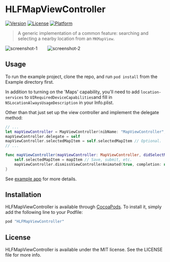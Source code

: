 # HLFMapViewController

[![Version](https://img.shields.io/cocoapods/v/HLFMapViewController.svg?style=flat)](http://cocoapods.org/pods/HLFMapViewController)
[![License](https://img.shields.io/cocoapods/l/HLFMapViewController.svg?style=flat)](http://cocoapods.org/pods/HLFMapViewController)
[![Platform](https://img.shields.io/cocoapods/p/HLFMapViewController.svg?style=flat)](http://cocoapods.org/pods/HLFMapViewController)

> A generic implementation of a common feature: searching and selecting a nearby location from an `MKMapView`.

![screenshot-1](https://dl.dropboxusercontent.com/u/305699/hlf-map-view-controller-1.png) &emsp;&emsp;![screenshot-2](https://dl.dropboxusercontent.com/u/305699/hlf-map-view-controller-2.png)

## Usage

To run the example project, clone the repo, and run `pod install` from the Example directory first.

In addition to turning on the 'Maps' capability, you'll need to add `location-services` to `UIRequiredDeviceCapabilities`and fill in `NSLocationAlwaysUsageDescription` in your Info.plist.

Other than that just set up the view controller and implement the delegate method:

```swift
// ...
let mapViewController = MapViewController(nibName: "MapViewController", bundle: MapViewController.bundle)
mapViewController.delegate = self
mapViewController.selectedMapItem = self.selectedMapItem // Optional.
// ...

func mapViewController(mapViewController: MapViewController, didSelectMapItem mapItem: MKMapItem) {
    self.selectedMapItem = mapItem // Save, submit, etc.
    mapViewController.dismissViewControllerAnimated(true, completion: nil)
}
```

See [example app](//github.com/hlfcoding/HLFMapViewController/blob/master/Example/HLFMapViewController/ViewController.swift) for more details.

## Installation

HLFMapViewController is available through [CocoaPods](http://cocoapods.org). To install
it, simply add the following line to your Podfile:

```ruby
pod "HLFMapViewController"
```

## License

HLFMapViewController is available under the MIT license. See the LICENSE file for more info.
